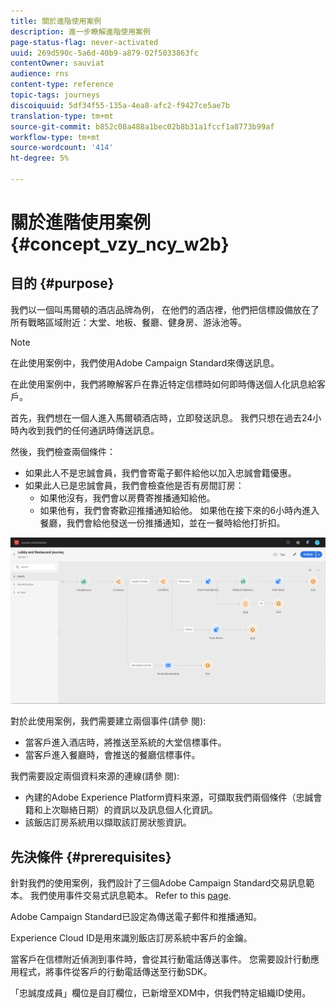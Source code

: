 ```yaml
---
title: 關於進階使用案例
description: 進一步瞭解進階使用案例
page-status-flag: never-activated
uuid: 269d590c-5a6d-40b9-a879-02f5033863fc
contentOwner: sauviat
audience: rns
content-type: reference
topic-tags: journeys
discoiquuid: 5df34f55-135a-4ea8-afc2-f9427ce5ae7b
translation-type: tm+mt
source-git-commit: b852c08a488a1bec02b8b31a1fccf1a8773b99af
workflow-type: tm+mt
source-wordcount: '414'
ht-degree: 5%

---
```



# 關於進階使用案例{#concept_vzy_ncy_w2b}

## 目的 {#purpose}

我們以一個叫馬爾頓的酒店品牌為例， 在他們的酒店裡，他們把信標設備放在了所有戰略區域附近：大堂、地板、餐廳、健身房、游泳池等。

>[!NOTE]
>
>在此使用案例中，我們使用Adobe Campaign Standard來傳送訊息。

在此使用案例中，我們將瞭解客戶在靠近特定信標時如何即時傳送個人化訊息給客戶。

首先，我們想在一個人進入馬爾頓酒店時，立即發送訊息。 我們只想在過去24小時內收到我們的任何通訊時傳送訊息。

然後，我們檢查兩個條件：

* 如果此人不是忠誠會員，我們會寄電子郵件給他以加入忠誠會籍優惠。
* 如果此人已是忠誠會員，我們會檢查他是否有房間訂房：
   * 如果他沒有，我們會以房費寄推播通知給他。
   * 如果他有，我們會寄歡迎推播通知給他。 如果他在接下來的6小時內進入餐廳，我們會給他發送一份推播通知，並在一餐時給他打折扣。

![](../assets/journeyuc2_29.png)

對於此使用案例，我們需要建立兩個事件(請參 [](../usecase/configuring-the-events.md)閱):

* 當客戶進入酒店時，將推送至系統的大堂信標事件。
* 當客戶進入餐廳時，會推送的餐廳信標事件。

我們需要設定兩個資料來源的連線(請參 [](../usecase/configuring-the-data-sources.md)閱):

* 內建的Adobe Experience Platform資料來源，可擷取我們兩個條件（忠誠會籍和上次聯絡日期）的資訊以及訊息個人化資訊。
* 該飯店訂房系統用以擷取該訂房狀態資訊。

## 先決條件 {#prerequisites}

針對我們的使用案例，我們設計了三個Adobe Campaign Standard交易訊息範本。 我們使用事件交易式訊息範本。 Refer to this [page](https://docs.adobe.com/content/help/zh-Hant/campaign-standard/using/communication-channels/transactional-messaging/about-transactional-messaging.html).

Adobe Campaign Standard已設定為傳送電子郵件和推播通知。

Experience Cloud ID是用來識別飯店訂房系統中客戶的金鑰。

當客戶在信標附近偵測到事件時，會從其行動電話傳送事件。 您需要設計行動應用程式，將事件從客戶的行動電話傳送至行動SDK。

「忠誠度成員」欄位是自訂欄位，已新增至XDM中，供我們特定組織ID使用。
